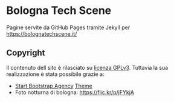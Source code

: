 # Bologna Tech Scene

Pagine servite da GitHub Pages tramite Jekyll per https://bolognatechscene.it/

## Copyright

Il contenuto dell sito è rilasciato su [licenza GPLv3](LICENSE.md). Tuttavia la sua realizzazione è stata possibile grazie a:

- [Start Bootstrap Agency](http://startbootstrap.com/template-overviews/agency/)
[Theme](https://github.com/y7kim/agency-jekyll-theme)
- Foto notturna di bologna: https://flic.kr/p/jFYkjA
